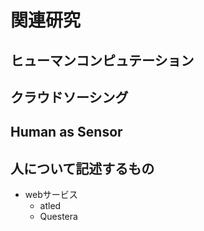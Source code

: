 # 関連研究

## ヒューマンコンピュテーション

## クラウドソーシング

## Human as Sensor

## 人について記述するもの

- webサービス
  - atled
  - Questera